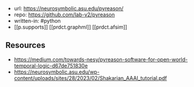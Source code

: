 
- url: https://neurosymbolic.asu.edu/pyreason/
- repo: https://github.com/lab-v2/pyreason
- written-in: #python
- [[p.supports]] [[prdct.graphml]] [[prdct.afsim]]

## Resources

- https://medium.com/towards-nesy/pyreason-software-for-open-world-temporal-logic-d67de751830e
- https://neurosymbolic.asu.edu/wp-content/uploads/sites/28/2023/02/Shakarian_AAAI_tutorial.pdf